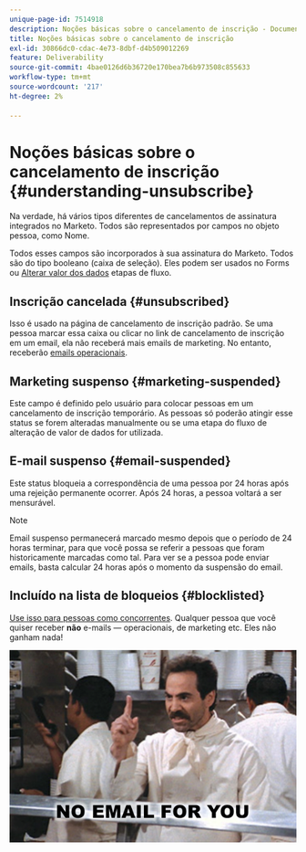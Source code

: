 ```yaml
---
unique-page-id: 7514918
description: Noções básicas sobre o cancelamento de inscrição - Documentação do Marketo - Documentação do produto
title: Noções básicas sobre o cancelamento de inscrição
exl-id: 30866dc0-cdac-4e73-8dbf-d4b509012269
feature: Deliverability
source-git-commit: 4bae0126d6b36720e170bea7b6b973508c855633
workflow-type: tm+mt
source-wordcount: '217'
ht-degree: 2%

---
```


# Noções básicas sobre o cancelamento de inscrição {#understanding-unsubscribe}

Na verdade, há vários tipos diferentes de cancelamentos de assinatura integrados no Marketo. Todos são representados por campos no objeto pessoa, como Nome.

Todos esses campos são incorporados à sua assinatura do Marketo. Todos são do tipo booleano (caixa de seleção). Eles podem ser usados no Forms ou [Alterar valor dos dados](/help/marketo/product-docs/core-marketo-concepts/smart-campaigns/flow-actions/change-data-value.md) etapas de fluxo.

## Inscrição cancelada {#unsubscribed}

Isso é usado na página de cancelamento de inscrição padrão. Se uma pessoa marcar essa caixa ou clicar no link de cancelamento de inscrição em um email, ela não receberá mais emails de marketing. No entanto, receberão [emails operacionais](/help/marketo/product-docs/email-marketing/general/functions-in-the-editor/make-an-email-operational.md).

## Marketing suspenso {#marketing-suspended}

Este campo é definido pelo usuário para colocar pessoas em um cancelamento de inscrição temporário. As pessoas só poderão atingir esse status se forem alteradas manualmente ou se uma etapa do fluxo de alteração de valor de dados for utilizada.

## E-mail suspenso {#email-suspended}

Este status bloqueia a correspondência de uma pessoa por 24 horas após uma rejeição permanente ocorrer. Após 24 horas, a pessoa voltará a ser mensurável.

>[!NOTE]
>
>Email suspenso permanecerá marcado mesmo depois que o período de 24 horas terminar, para que você possa se referir a pessoas que foram historicamente marcadas como tal. Para ver se a pessoa pode enviar emails, basta calcular 24 horas após o momento da suspensão do email.

## Incluído na lista de bloqueios {#blocklisted}

[Use isso para pessoas como concorrentes](/help/marketo/product-docs/core-marketo-concepts/smart-lists-and-static-lists/managing-people-in-smart-lists/add-person-to-blocklist.md). Qualquer pessoa que você quiser receber **não** e-mails — operacionais, de marketing etc. Eles não ganham nada!

![](assets/image2015-5-18-12-3a6-3a40.png)
